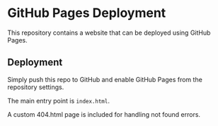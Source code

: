 # GitHub Pages Deployment

This repository contains a website that can be deployed using GitHub Pages.

## Deployment

Simply push this repo to GitHub and enable GitHub Pages from the repository settings.

The main entry point is `index.html`.

A custom 404.html page is included for handling not found errors.
